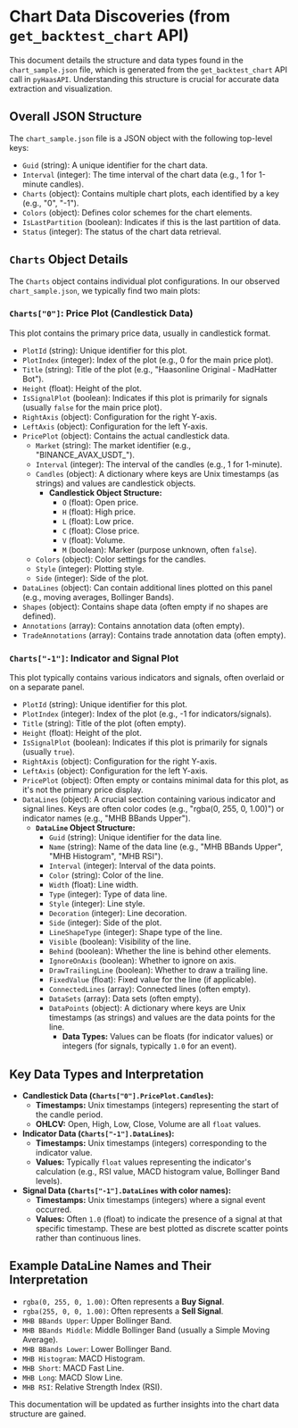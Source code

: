 # Chart Data Discoveries (from `get_backtest_chart` API)

This document details the structure and data types found in the `chart_sample.json` file, which is generated from the `get_backtest_chart` API call in `pyHaasAPI`. Understanding this structure is crucial for accurate data extraction and visualization.

## Overall JSON Structure

The `chart_sample.json` file is a JSON object with the following top-level keys:

*   `Guid` (string): A unique identifier for the chart data.
*   `Interval` (integer): The time interval of the chart data (e.g., 1 for 1-minute candles).
*   `Charts` (object): Contains multiple chart plots, each identified by a key (e.g., "0", "-1").
*   `Colors` (object): Defines color schemes for the chart elements.
*   `IsLastPartition` (boolean): Indicates if this is the last partition of data.
*   `Status` (integer): The status of the chart data retrieval.

## `Charts` Object Details

The `Charts` object contains individual plot configurations. In our observed `chart_sample.json`, we typically find two main plots:

### `Charts["0"]`: Price Plot (Candlestick Data)

This plot contains the primary price data, usually in candlestick format.

*   `PlotId` (string): Unique identifier for this plot.
*   `PlotIndex` (integer): Index of the plot (e.g., 0 for the main price plot).
*   `Title` (string): Title of the plot (e.g., "Haasonline Original - MadHatter Bot").
*   `Height` (float): Height of the plot.
*   `IsSignalPlot` (boolean): Indicates if this plot is primarily for signals (usually `false` for the main price plot).
*   `RightAxis` (object): Configuration for the right Y-axis.
*   `LeftAxis` (object): Configuration for the left Y-axis.
*   `PricePlot` (object): Contains the actual candlestick data.
    *   `Market` (string): The market identifier (e.g., "BINANCE_AVAX_USDT_").
    *   `Interval` (integer): The interval of the candles (e.g., 1 for 1-minute).
    *   `Candles` (object): A dictionary where keys are Unix timestamps (as strings) and values are candlestick objects.
        *   **Candlestick Object Structure:**
            *   `O` (float): Open price.
            *   `H` (float): High price.
            *   `L` (float): Low price.
            *   `C` (float): Close price.
            *   `V` (float): Volume.
            *   `M` (boolean): Marker (purpose unknown, often `false`).
    *   `Colors` (object): Color settings for the candles.
    *   `Style` (integer): Plotting style.
    *   `Side` (integer): Side of the plot.
*   `DataLines` (object): Can contain additional lines plotted on this panel (e.g., moving averages, Bollinger Bands).
*   `Shapes` (object): Contains shape data (often empty if no shapes are defined).
*   `Annotations` (array): Contains annotation data (often empty).
*   `TradeAnnotations` (array): Contains trade annotation data (often empty).

### `Charts["-1"]`: Indicator and Signal Plot

This plot typically contains various indicators and signals, often overlaid or on a separate panel.

*   `PlotId` (string): Unique identifier for this plot.
*   `PlotIndex` (integer): Index of the plot (e.g., -1 for indicators/signals).
*   `Title` (string): Title of the plot (often empty).
*   `Height` (float): Height of the plot.
*   `IsSignalPlot` (boolean): Indicates if this plot is primarily for signals (usually `true`).
*   `RightAxis` (object): Configuration for the right Y-axis.
*   `LeftAxis` (object): Configuration for the left Y-axis.
*   `PricePlot` (object): Often empty or contains minimal data for this plot, as it's not the primary price display.
*   `DataLines` (object): A crucial section containing various indicator and signal lines. Keys are often color codes (e.g., "rgba(0, 255, 0, 1.00)") or indicator names (e.g., "MHB BBands Upper").
    *   **`DataLine` Object Structure:**
        *   `Guid` (string): Unique identifier for the data line.
        *   `Name` (string): Name of the data line (e.g., "MHB BBands Upper", "MHB Histogram", "MHB RSI").
        *   `Interval` (integer): Interval of the data points.
        *   `Color` (string): Color of the line.
        *   `Width` (float): Line width.
        *   `Type` (integer): Type of data line.
        *   `Style` (integer): Line style.
        *   `Decoration` (integer): Line decoration.
        *   `Side` (integer): Side of the plot.
        *   `LineShapeType` (integer): Shape type of the line.
        *   `Visible` (boolean): Visibility of the line.
        *   `Behind` (boolean): Whether the line is behind other elements.
        *   `IgnoreOnAxis` (boolean): Whether to ignore on axis.
        *   `DrawTrailingLine` (boolean): Whether to draw a trailing line.
        *   `FixedValue` (float): Fixed value for the line (if applicable).
        *   `ConnectedLines` (array): Connected lines (often empty).
        *   `DataSets` (array): Data sets (often empty).
        *   `DataPoints` (object): A dictionary where keys are Unix timestamps (as strings) and values are the data points for the line.
            *   **Data Types:** Values can be floats (for indicator values) or integers (for signals, typically `1.0` for an event).

## Key Data Types and Interpretation

*   **Candlestick Data (`Charts["0"].PricePlot.Candles`):**
    *   **Timestamps:** Unix timestamps (integers) representing the start of the candle period.
    *   **OHLCV:** Open, High, Low, Close, Volume are all `float` values.
*   **Indicator Data (`Charts["-1"].DataLines`):**
    *   **Timestamps:** Unix timestamps (integers) corresponding to the indicator value.
    *   **Values:** Typically `float` values representing the indicator's calculation (e.g., RSI value, MACD histogram value, Bollinger Band levels).
*   **Signal Data (`Charts["-1"].DataLines` with color names):**
    *   **Timestamps:** Unix timestamps (integers) where a signal event occurred.
    *   **Values:** Often `1.0` (float) to indicate the presence of a signal at that specific timestamp. These are best plotted as discrete scatter points rather than continuous lines.

## Example DataLine Names and Their Interpretation

*   `rgba(0, 255, 0, 1.00)`: Often represents a **Buy Signal**.
*   `rgba(255, 0, 0, 1.00)`: Often represents a **Sell Signal**.
*   `MHB BBands Upper`: Upper Bollinger Band.
*   `MHB BBands Middle`: Middle Bollinger Band (usually a Simple Moving Average).
*   `MHB BBands Lower`: Lower Bollinger Band.
*   `MHB Histogram`: MACD Histogram.
*   `MHB Short`: MACD Fast Line.
*   `MHB Long`: MACD Slow Line.
*   `MHB RSI`: Relative Strength Index (RSI).

This documentation will be updated as further insights into the chart data structure are gained.
